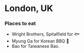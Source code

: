 # London, UK

### Places to eat
- Wright Brothers, Spitalfield for :fish:
- Myung Ga for Korean BBQ :meat_on_bone:
- Bao for Taiwanese Bao.
